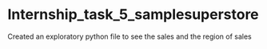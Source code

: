 # Internship_task_5_samplesuperstore
Created an exploratory python file to see the sales and the region of sales
